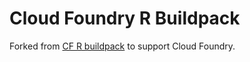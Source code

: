 # Cloud Foundry R Buildpack

Forked from [CF R buildpack](https://github.com/beibeiyang/cf-buildpack-r) to support Cloud Foundry.
